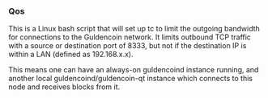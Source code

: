 ### Qos ###

This is a Linux bash script that will set up tc to limit the outgoing bandwidth for connections to the Guldencoin network. It limits outbound TCP traffic with a source or destination port of 8333, but not if the destination IP is within a LAN (defined as 192.168.x.x).

This means one can have an always-on guldencoind instance running, and another local guldencoind/guldencoin-qt instance which connects to this node and receives blocks from it.
